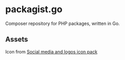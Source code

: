# packagist.go
Composer repository for PHP packages, written in Go.

## Assets
Icon from [Social media and logos icon pack](https://www.iconfinder.com/iconsets/social-media-and-logos-11)
